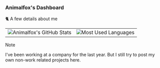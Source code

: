 ### Animalfox's Dashboard
🐈 A few details about me

<table>
  <tr>
    <td>
      <picture>
       <source media="(prefers-color-scheme: dark)" srcset="https://github-readme-stats.vercel.app/api?username=animalfox&theme=transparent&title_color=59c9ff&hide_border=true">
       <source media="(prefers-color-scheme: light)" srcset="https://github-readme-stats.vercel.app/api?username=animalfox&title_color=59c9ff&hide_border=true">
       <img alt="Animalfox's GitHub Stats" src="https://github-readme-stats.vercel.app/api?username=animalfox&title_color=59c9ff&hide_border=true">
      </picture>
    </td>
    <td>
      <picture>
       <source media="(prefers-color-scheme: dark)" srcset="https://github-readme-stats.vercel.app/api/top-langs/?username=animalfox&layout=compact&theme=transparent&title_color=59c9ff&hide_border=true">
       <source media="(prefers-color-scheme: light)" srcset="https://github-readme-stats.vercel.app/api/top-langs/?username=animalfox&layout=compact&title_color=59c9ff&hide_border=true">
       <img alt="Most Used Languages" src="https://github-readme-stats.vercel.app/api/top-langs/?username=animalfox&layout=compact&title_color=59c9ff&hide_border=true">
      </picture>
    </td>
  </tr>
</table>

> [!NOTE]
> I've been working at a company for the last year.
> But I still try to post my own non-work related projects here.

<!--
**Animalfox/Animalfox** is a ✨ _special_ ✨ repository because its `README.md` (this file) appears on your GitHub profile.

Here are some ideas to get you started:

- 🔭 I’m currently working on ...
- 🌱 I’m currently learning ...
- 👯 I’m looking to collaborate on ...
- 🤔 I’m looking for help with ...
- 💬 Ask me about ...
- 📫 How to reach me: ...
- 😄 Pronouns: ...
- ⚡ Fun fact: ...
-->
